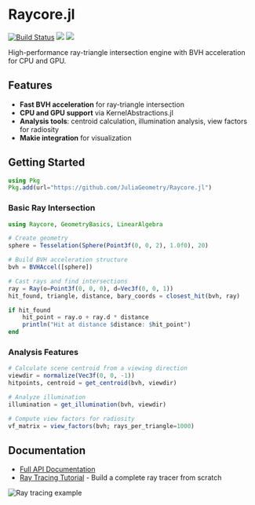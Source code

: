 # Raycore.jl

[![Build Status](https://github.com/JuliaGeometry/Raycore.jl/actions/workflows/ci.yml/badge.svg?branch=master)](https://github.com/JuliaGeometry/Raycore.jl/actions/workflows/ci.yml?query=branch%3Amaster)
[![](https://img.shields.io/badge/docs-stable-blue.svg)](https://juliageometry.github.io/Raycore.jl/stable/)
[![](https://img.shields.io/badge/docs-dev-blue.svg)](https://juliageometry.github.io/Raycore.jl/dev/)

High-performance ray-triangle intersection engine with BVH acceleration for CPU and GPU.

## Features

- **Fast BVH acceleration** for ray-triangle intersection
- **CPU and GPU support** via KernelAbstractions.jl
- **Analysis tools**: centroid calculation, illumination analysis, view factors for radiosity
- **Makie integration** for visualization

## Getting Started

```julia
using Pkg
Pkg.add(url="https://github.com/JuliaGeometry/Raycore.jl")
```

### Basic Ray Intersection

```julia
using Raycore, GeometryBasics, LinearAlgebra

# Create geometry
sphere = Tesselation(Sphere(Point3f(0, 0, 2), 1.0f0), 20)

# Build BVH acceleration structure
bvh = BVHAccel([sphere])

# Cast rays and find intersections
ray = Ray(o=Point3f(0, 0, 0), d=Vec3f(0, 0, 1))
hit_found, triangle, distance, bary_coords = closest_hit(bvh, ray)

if hit_found
    hit_point = ray.o + ray.d * distance
    println("Hit at distance $distance: $hit_point")
end
```

### Analysis Features

```julia
# Calculate scene centroid from a viewing direction
viewdir = normalize(Vec3f(0, 0, -1))
hitpoints, centroid = get_centroid(bvh, viewdir)

# Analyze illumination
illumination = get_illumination(bvh, viewdir)

# Compute view factors for radiosity
vf_matrix = view_factors(bvh; rays_per_triangle=1000)
```

## Documentation

- [Full API Documentation](https://juliageometry.github.io/Raycore.jl/)
- [Ray Tracing Tutorial](https://juliageometry.github.io/Raycore.jl/raytracing_tutorial.html) - Build a complete ray tracer from scratch

![Ray tracing example](./docs/raytracing.png)
